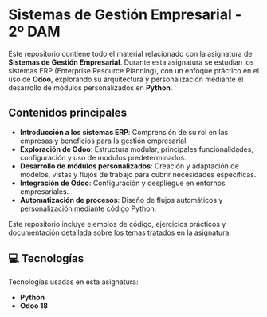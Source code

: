 # Sistemas de Gestión Empresarial - 2º DAM

Este repositorio contiene todo el material relacionado con la asignatura de **Sistemas de Gestión Empresarial**. Durante esta asignatura se estudian los sistemas ERP (Enterprise Resource Planning), con un enfoque práctico en el uso de **Odoo**, explorando su arquitectura y personalización mediante el desarrollo de módulos personalizados en **Python**.

## Contenidos principales

- **Introducción a los sistemas ERP**: Comprensión de su rol en las empresas y beneficios para la gestión empresarial.
- **Exploración de Odoo**: Estructura modular, principales funcionalidades, configuración y uso de modulos predeterminados.
- **Desarrollo de módulos personalizados**: Creación y adaptación de modelos, vistas y flujos de trabajo para cubrir necesidades específicas.
- **Integración de Odoo**: Configuración y despliegue en entornos empresariales.
- **Automatización de procesos**: Diseño de flujos automáticos y personalización mediante código Python.

Este repositorio incluye ejemplos de código, ejercicios prácticos y documentación detallada sobre los temas tratados en la asignatura.

## 💻 Tecnologías

Tecnologías usadas en esta asignatura:

* **Python**
* **Odoo 18**


